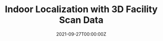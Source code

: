 ---
title:  Indoor Localization with 3D Facility Scan Data
summary: Visual indoor localization for smart indoor services is a growing field of interest as cameras are now ubiquitously equipped on smart phones. In this study, a hierarchical indoor localization algorithm is designed and validated based on 3D facility scan data. The study has shown promising results in indoor localization. As more facilities are documented with laser scanners, our Algorithm can unlock additional values of collected data for intelligent applications.
tags:
  - Research
date: '2021-09-27T00:00:00Z'

# Optional external URL for project (replaces project detail page).
external_link: ''

image:
  caption: Photo by rawpixel on Unsplash
  focal_point: Smart

links:
  - icon: video
    icon_pack: custom
    name: paper
    url: https://onlinelibrary.wiley.com/doi/full/10.1111/mice.12795

url_code: ''
url_pdf: ''
url_slides: ''
url_video: ''

# Slides (optional).
#   Associate this project with Markdown slides.
#   Simply enter your slide deck's filename without extension.
#   E.g. `slides = "example-slides"` references `content/slides/example-slides.md`.
#   Otherwise, set `slides = ""`.
# slides: example
---